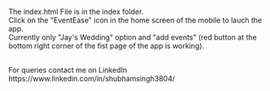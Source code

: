 The index.html File is in the index folder.<br>
Click on the "EventEase" icon in the home screen of the mobile to lauch the app.<br>
Currently only "Jay's Wedding" option and "add events" (red button at the bottom right corner of the fist page of the app is working).<br>

<br>
For queries contact me on LinkedIn<br>
https://www.linkedin.com/in/shubhamsingh3804/  

